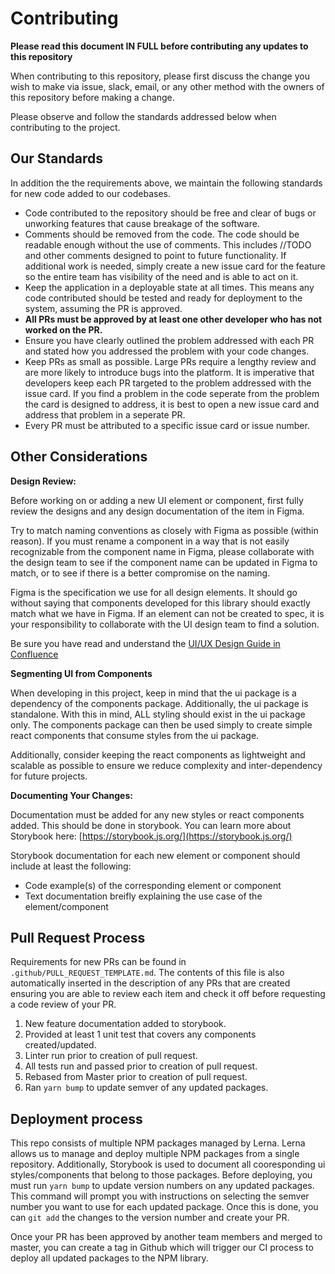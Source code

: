 # Contributing

**Please read this document IN FULL before contributing any updates to this repository**

When contributing to this repository, please first discuss the change you wish to make via issue,
slack, email, or any other method with the owners of this repository before making a change. 

Please observe and follow the standards addressed below when contributing to the project.

## Our Standards

In addition the the requirements above, we maintain the following standards for new code added to our codebases.

* Code contributed to the repository should be free and clear of bugs or unworking features that cause breakage of the software.
* Comments should be removed from the code. The code should be readable enough without the use of comments. This includes //TODO and other comments designed to point to future functionality. If additional work is needed, simply create a new issue card for the feature so the entire team has visibility of the need and is able to act on it.
* Keep the application in a deployable state at all times. This means any code contributed should be tested and ready for deployment to the system, assuming the PR is approved.
* **All PRs must be approved by at least one other developer who has not worked on the PR.**
* Ensure you have clearly outlined the problem addressed with each PR and stated how you addressed the problem with your code changes.
* Keep PRs as small as possible. Large PRs require a lengthy review and are more likely to introduce bugs into the platform. It is imperative that developers keep each PR targeted to the problem addressed with the issue card. If you find a problem in the code seperate from the problem the card is designed to address, it is best to open a new issue card and address that problem in a seperate PR.
* Every PR must be attributed to a specific issue card or issue number.

## Other Considerations

**Design Review:**

Before working on or adding a new UI element or component, first fully review the designs and any design documentation of the item in Figma. 

Try to match naming conventions as closely with Figma as possible (within reason). If you must rename a component in a way that is not easily recognizable from the component name in Figma, please collaborate with the design team to see if the component name can be updated in Figma to match, or to see if there is a better compromise on the naming.

Figma is the specification we use for all design elements. It should go without saying that components developed for this library should exactly match what we have in Figma. If an element can not be created to spec, it is your responsibility to collaborate with the UI design team to find a solution.

Be sure you have read and understand the [UI/UX Design Guide in Confluence](https://campgladiator.atlassian.net/wiki/spaces/CG/pages/628817933/UI+UX+Design+Documentation)

**Segmenting UI from Components**

When developing in this project, keep in mind that the ui package is a dependency of the components package. Additionally, the ui package is standalone. With this in mind, ALL styling should exist in the ui package only. The components package can then be used simply to create simple react components that consume styles from the ui package.

Additionally, consider keeping the react components as lightweight and scalable as possible to ensure we reduce complexity and inter-dependency for future projects.

**Documenting Your Changes:**

Documentation must be added for any new styles or react components added. This should be done in storybook. You can learn more about Storybook here: [https://storybook.js.org/](https://storybook.js.org/)

Storybook documentation for each new element or component should include at least the following:
- Code example(s) of the corresponding element or component
- Text documentation breifly explaining the use case of the element/component

## Pull Request Process

Requirements for new PRs can be found in `.github/PULL_REQUEST_TEMPLATE.md`. The contents of this file is also automatically inserted in the description of any PRs that are created ensuring you are able to review each item and check it off before requesting a code review of your PR.

1. New feature documentation added to storybook.
1. Provided at least 1 unit test that covers any components created/updated.
1. Linter run prior to creation of pull request.
1. All tests run and passed prior to creation of pull request.
1. Rebased from Master prior to creation of pull request.
1. Ran `yarn bump` to update semver of any updated packages.

## Deployment process

This repo consists of multiple NPM packages managed by Lerna. Lerna allows us to manage and deploy multiple NPM packages from a single repository. Additionally, Storybook is used to document all cooresponding ui styles/components that belong to those packages. Before deploying, you must run `yarn bump` to update version numbers on any updated packages. This command will prompt you with instructions on selecting the semver number you want to use for each updated package. Once this is done, you can `git add` the changes to the version number and create your PR.

Once your PR has been approved by another team members and merged to master, you can create a tag in Github which will trigger our CI process to deploy all updated packages to the NPM library.
